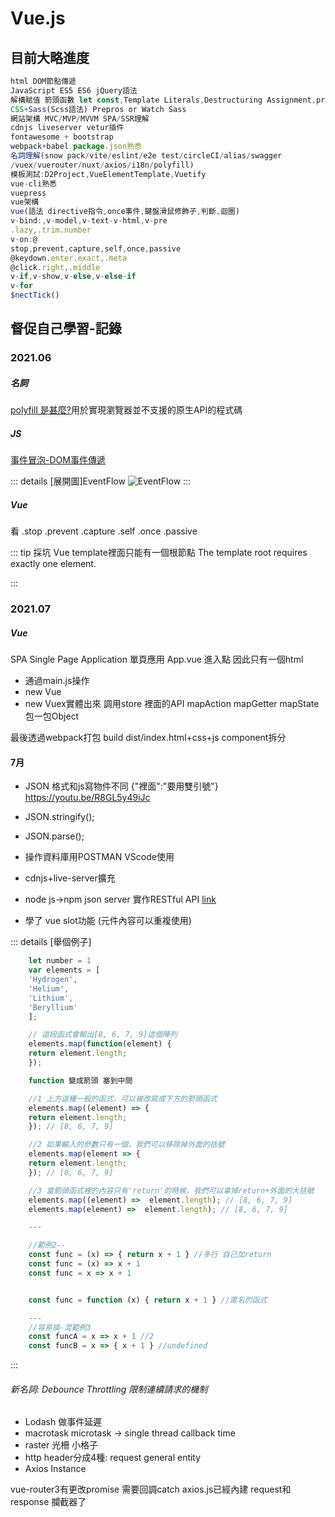# <i class="fas fa-meteor"></i>  Vue.js
<style>
html {
    overflow: -moz-hidden-unscrollable;
    height: 100%;
}

body::-webkit-scrollbar {
    display: none;
}

body {
    -ms-overflow-style: none;
    height: 100%;
	width: calc(100vw + 18px);
	overflow: auto;
}
</style>
## 目前大略進度
``` js
html DOM節點傳遞
JavaScript ES5 ES6 jQuery語法
解構賦值 箭頭函數 let const,Template Literals,Destructuring Assignment,promise
CSS+Sass(Scss語法) Prepros or Watch Sass
網站架構 MVC/MVP/MVVM SPA/SSR理解
cdnjs liveserver vetur插件
fontawesome + bootstrap
webpack+babel package.json熟悉
名詞理解(snow pack/vite/eslint/e2e test/circleCI/alias/swagger
/vuex/vuerouter/nuxt/axios/i18n/polyfill)
模板測試:D2Project,VueElementTemplate,Vuetify
vue-cli熟悉
vuepress
vue架構
vue(語法 directive指令,once事件,鍵盤滑鼠修飾子,判斷,迴圈)
v-bind:,v-model,v-text-v-html,v-pre
.lazy,.trim.number
v-on:@
stop,prevent,capture,self,once,passive
@keydown.enter.exact,.meta
@click.right,.middle
v-if,v-show,v-else,v-else-if
v-for
$nectTick()
``` 

## 督促自己學習-記錄
### 2021.06
##### 名詞
[polyfill 是甚麼?](https://codertw.com/%E5%89%8D%E7%AB%AF%E9%96%8B%E7%99%BC/29473/)用於實現瀏覽器並不支援的原生API的程式碼
##### JS
[事件冒泡-DOM事件傳遞](https://blog.techbridge.cc/2017/07/15/javascript-event-propagation/)

::: details [展開圖]EventFlow
![EventFlow](https://i.imgur.com/W25OoWR.png)
:::

##### Vue
看
    .stop
    .prevent
    .capture
    .self
    .once
    .passive

::: tip 採坑
    Vue template裡面只能有一個根節點
    The template root requires exactly one element.

:::

### 2021.07
##### Vue

SPA Single Page Application 單頁應用
App.vue 進入點 因此只有一個html
<!-- <template> -->
<!-- script -->
<!-- style -->
+ 通過main.js操作
+ new Vue
+ new Vuex實體出來
調用store
裡面的API mapAction mapGetter mapState
包一包Object

最後透過webpack打包 build dist/index.html+css+js
component拆分

#### 7月
+ JSON 格式和js寫物件不同 {"裡面":"要用雙引號"}
https://youtu.be/R8GL5y49iJc

+ JSON.stringify();
+ JSON.parse();
+ 操作資料庫用POSTMAN
VScode使用
+ cdnjs+live-server擴充
+ node js->npm json server 實作RESTful API
[link](https://medium.com/@debbyji/%E7%94%A8-json-server-%E6%A8%A1%E6%93%AC-restful-api-f07abda3927c)

+ 學了 vue slot功能 (元件內容可以重複使用)


::: details [舉個例子]
```js
    let number = 1
    var elements = [
    'Hydrogen',
    'Helium',
    'Lithium',
    'Beryllium'
    ];

    // 這段函式會輸出[8, 6, 7, 9]這個陣列
    elements.map(function(element) {
    return element.length;
    });

    function 變成箭頭 塞到中間

    //1 上方這種一般的函式，可以被改寫成下方的箭頭函式
    elements.map((element) => {
    return element.length;
    }); // [8, 6, 7, 9]

    //2 如果輸入的參數只有一個，我們可以移除掉外面的括號
    elements.map(element => {
    return element.length;
    }); // [8, 6, 7, 9]

    //3 當箭頭函式裡的內容只有'return'的時候，我們可以拿掉return+外面的大括號
    elements.map((element) =>  element.length); // [8, 6, 7, 9]
    elements.map(element) =>  element.length); // [8, 6, 7, 9]

    ---

    //範例2--
    const func = (x) => { return x + 1 } //多行 自己加return
    const func = (x) => x + 1
    const func = x => x + 1


    const func = function (x) { return x + 1 } //匿名的函式

    ---
    //容易搞-混範例3
    const funcA = x => x + 1 //2
    const funcB = x => { x + 1 } //undefined
```
:::

###### 新名詞: Debounce Throttling 限制連續請求的機制
+ Lodash 做事件延遲
+ macrotask microtask -> single thread callback time
+ raster 光柵 小格子
+ http header分成4種: request general entity  
+ Axios Instance 

vue-router3有更改promise 需要回調catch
axios.js已經內建 request和response 攔截器了